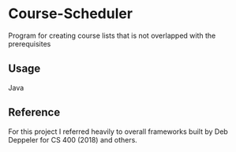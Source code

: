 # Course-Scheduler
Program for creating course lists that is not overlapped with the prerequisites

## Usage
Java

## Reference
For this project I referred heavily to overall frameworks built by Deb Deppeler for CS 400 (2018) and others.
